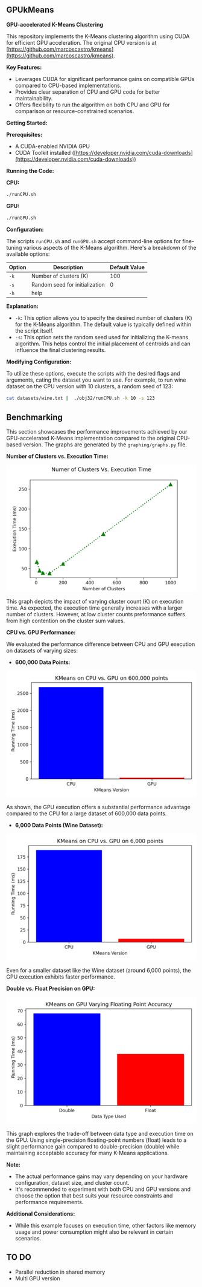 ## GPUkMeans

**GPU-accelerated K-Means Clustering**

This repository implements the K-Means clustering algorithm using CUDA for efficient GPU acceleration. The original CPU version is at [https://github.com/marcoscastro/kmeans](https://github.com/marcoscastro/kmeans).

**Key Features:**

* Leverages CUDA for significant performance gains on compatible GPUs compared to CPU-based implementations.
* Provides clear separation of CPU and GPU code for better maintainability.
* Offers flexibility to run the algorithm on both CPU and GPU for comparison or resource-constrained scenarios.

**Getting Started:**

**Prerequisites:**

* A CUDA-enabled NVIDIA GPU
* CUDA Toolkit installed ([https://developer.nvidia.com/cuda-downloads](https://developer.nvidia.com/cuda-downloads))

**Running the Code:**

**CPU:**

```bash
./runCPU.sh
```

**GPU:**

```bash
./runGPU.sh
```

**Configuration:**

The scripts `runCPU.sh` and `runGPU.sh` accept command-line options for fine-tuning various aspects of the K-Means algorithm. Here's a breakdown of the available options:

| Option | Description | Default Value |
|---|---|---|
| `-k` | Number of clusters (K) | 100 |
| `-s` | Random seed for initialization | 0 |
| `-h` | help |  |

**Explanation:**

- `-k`: This option allows you to specify the desired number of clusters (K) for the K-Means algorithm. The default value is typically defined within the script itself.
- `-s`: This option sets the random seed used for initializing the K-means algorithm. This helps control the initial placement of centroids and can influence the final clustering results.

**Modifying Configuration:**

To utilize these options, execute the scripts with the desired flags and arguments, cating the dataset you want to use. For example, to run wine dataset on the CPU version with 10 clusters, a random seed of 123:

```bash
cat datasets/wine.txt |  ./obj32/runCPU.sh -k 10 -s 123
```

## Benchmarking

This section showcases the performance improvements achieved by our GPU-accelerated K-Means implementation compared to the original CPU-based version. The graphs are generated by the `graphing/graphs.py` file.

**Number of Clusters vs. Execution Time:**

![VaryNumClusters](graphing/graphs/VaryNumClusters.png)

This graph depicts the impact of varying cluster count (K) on execution time. As expected, the execution time generally increases with a larger number of clusters. However, at low cluster counts preformance suffers from high contention on the cluster sum values.

**CPU vs. GPU Performance:**

We evaluated the performance difference between CPU and GPU execution on datasets of varying sizes:

* **600,000 Data Points:**

![CPUVsGPU](graphing/graphs/CPUVsGPU.png)

As shown, the GPU execution offers a substantial performance advantage compared to the CPU for a large dataset of 600,000 data points.

* **6,000 Data Points (Wine Dataset):**

![CPUVsGPUWine](graphing/graphs/CPUVsGPUWine.png)

Even for a smaller dataset like the Wine dataset (around 6,000 points), the GPU execution exhibits faster performance.

**Double vs. Float Precision on GPU:**

![doubleVsFloat](graphing/graphs/doubleVsFloat.png)

This graph explores the trade-off between data type and execution time on the GPU. Using single-precision floating-point numbers (float) leads to a slight performance gain compared to double-precision (double) while maintaining acceptable accuracy for many K-Means applications.

**Note:**

* The actual performance gains may vary depending on your hardware configuration, dataset size, and cluster count.
* It's recommended to experiment with both CPU and GPU versions and choose the option that best suits your resource constraints and performance requirements.

**Additional Considerations:**

* While this example focuses on execution time, other factors like memory usage and power consumption might also be relevant in certain scenarios.

## TO DO

* Parallel reduction in shared memory
* Multi GPU version

